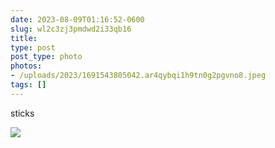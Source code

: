 ```yaml
---
date: 2023-08-09T01:16:52-0600
slug: wl2c3zj3pmdwd2i33qb16
title: 
type: post
post_type: photo
photos:
- /uploads/2023/1691543805042.ar4qybqi1h9tn0g2pgvno8.jpeg
tags: []
---
```

sticks


![](/uploads/2023/1691543805042.ar4qybqi1h9tn0g2pgvno8.jpeg)


